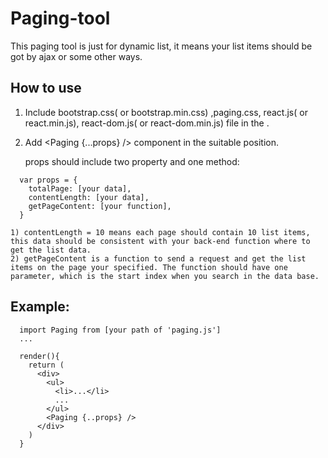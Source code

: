 # Paging-tool
This paging tool is just for dynamic list, it means your list items should be got by ajax or some other ways.

## How to use

1. Include bootstrap.css( or bootstrap.min.css) ,paging.css, react.js( or react.min.js), react-dom.js( or react-dom.min.js) file in      the <head>.

2. Add <Paging {...props} /> component in the suitable position.
   
    props should include two property and one method:
```
  var props = {
    totalPage: [your data],
    contentLength: [your data],
    getPageContent: [your function],
  }
```
    1) contentLength = 10 means each page should contain 10 list items, this data should be consistent with your back-end function where to get the list data.
    2) getPageContent is a function to send a request and get the list items on the page your specified. The function should have one parameter, which is the start index when you search in the data base.

## Example:
```
  import Paging from [your path of 'paging.js']
  ...
  
  render(){
    return (
      <div>
        <ul>
          <li>...</li>
          ...
        </ul>
        <Paging {..props} />
      </div>
    )
  }
```
